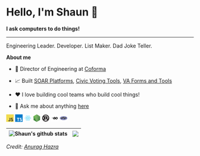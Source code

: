 # Hello, I'm Shaun 👋
**I ask computers to do things!**

---

Engineering Leader. Developer. List Maker. Dad Joke Teller.

**About me**

- 💼 Director of Engineering at [Coforma](https://coforma.io/)

- 📈 Built [SOAR Platforms](https://swimlane.com/swimlane-turbine/), [Civic Voting Tools](https://vidaloop.com), [VA Forms and Tools](https://github.com/department-of-veterans-affairs)

- ❤️ I love building cool teams who build cool things!

- 💬 Ask me about anything [here](https://github.com/shaunburdick/shaunburdick/issues)

<code><img height="20" alt="javascript" src="https://raw.githubusercontent.com/github/explore/main/topics/javascript/javascript.png"></code>
<code><img height="20" alt="typescript" src="https://raw.githubusercontent.com/github/explore/main/topics/typescript/typescript.png"></code>
<code><img height="20" alt="react" src="https://raw.githubusercontent.com/github/explore/main/topics/react/react.png"></code>
<code><img height="20" alt="nodejs" src="https://raw.githubusercontent.com/github/explore/main/topics/nodejs/nodejs.png"></code>
<code><img height="20" alt="rust" src="https://raw.githubusercontent.com/github/explore/main/topics/rust/rust.png"></code>
<code><img height="20" alt="go" src="https://raw.githubusercontent.com/github/explore/main/topics/go/go.png"></code>
<code><img height="20" alt="php" src="https://raw.githubusercontent.com/github/explore/main/topics/php/php.png"></code>


| <img align="center" src="https://github-readme-stats.vercel.app/api?username=shaunburdick&show_icons=true&include_all_commits=true&theme=blueberry&hide_border=false&show=reviews&rank_icon=github" alt="Shaun's github stats" /> | <img align="center" src="https://github-readme-stats.vercel.app/api/top-langs/?username=shaunburdick&layout=compact&theme=blueberry&hide_border=false" /> |
| ------------- | ------------- |

<cite>Credit: [Anurag Hazra](https://github.com/anuraghazra/github-readme-stats)</cite>